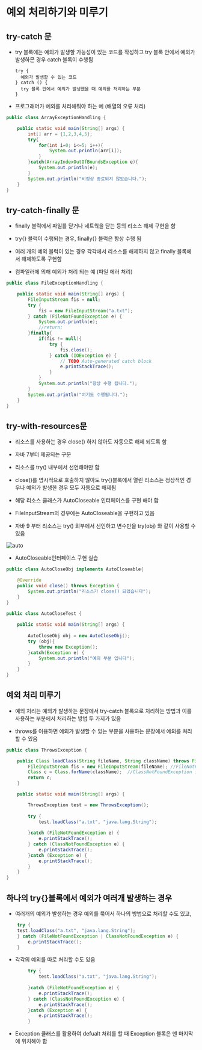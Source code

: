 # 예외 처리하기와 미루기

## try-catch 문

- try 블록에는 예외가 발생할 가능성이 있는 코드를 작성하고 try 블록 안에서 예외가 발생하믄 경우 catch 블록이 수행됨

      try {
        예외가 발생할 수 있는 코드
      } catch () {
        try 블록 안에서 예외가 발생했을 때 예외를 처리하는 부분
      }

- 프로그래머가 예외를 처리해줘야 하는 예 (배열의 오류 처리)
```java
public class ArrayExceptionHandling {

	public static void main(String[] args) {
		int[] arr = {1,2,3,4,5};
		try{
			for(int i=0; i<=5; i++){
				System.out.println(arr[i]);
			}
		}catch(ArrayIndexOutOfBoundsException e){
			System.out.println(e);
		}
		System.out.println("비정상 종료되지 않았습니다.");
	}
}
```

## try-catch-finally 문

- finally 블럭에서 파일를 닫거나 네트웍을 닫는 등의 리소스 해제 구현을 함

- try{} 블럭이 수행되는 경우, finally{} 블럭은 항상 수행 됨

- 여러 개의 예외 블럭이 있는 경우 각각에서 리소스를 해제하지 않고 finally 블록에서 해제하도록 구현함

- 컴파일러에 의해 예외가 처리 되는 예 (파일 에러 처리)

```java
public class FileExceptionHandling {

	public static void main(String[] args) {
		FileInputStream fis = null;
		try {
			fis = new FileInputStream("a.txt");
		} catch (FileNotFoundException e) {
			System.out.println(e);
			//return;
		}finally{
			if(fis != null){
				try {
					fis.close();
				} catch (IOException e) {
					// TODO Auto-generated catch block
					e.printStackTrace();
				}
			}
			System.out.println("항상 수행 됩니다.");
		}
		System.out.println("여기도 수행됩니다.");
	}
}
```

## try-with-resources문

- 리소스를 사용하는 경우 close() 하지 않아도 자동으로 해제 되도록 함

- 자바 7부터 제공되는 구문

- 리소스를 try() 내부에서 선언해야만 함

- close()를 명시적으로 호출하지 않아도 try{}블록에서 열린 리소스는 정상적인 경우나 예외가 발생한 경우 모두 자동으로 해제됨

- 해당 리소스 클래스가 AutoCloseable 인터페이스를 구현 해야 함

- FileInputStream의 경우에는 AutoCloseable을 구현하고 있음

- 자바 9 부터 리소스는 try() 외부에서 선언하고 변수만을 try(obj) 와 같이 사용할 수 있음 

![auto](https://gitlab.com/easyspubjava/javacoursework/-/raw/master/Chapter6/6-09/img/auto.png)

- AutoCloseable인터페이스 구현 실습

```java
public class AutoCloseObj implements AutoCloseable{

	@Override
	public void close() throws Exception {
		System.out.println("리소스가 close() 되었습니다");
	}
}
```

```java
public class AutoCloseTest {
	
	public static void main(String[] args) {
		
	    AutoCloseObj obj = new AutoCloseObj();
    	try (obj){
			throw new Exception();
		}catch(Exception e) {
			System.out.println("예외 부분 입니다");
		}
	}
}
```

## 예외 처리 미루기

- 예외 처리는 예외가 발생하는 문장에서 try-catch 블록으로 처리하는 방법과 이를 사용하는 부분에서 처리하는 방법 두 가지가 있음

- throws를 이용하면 예외가 발생할 수 있는 부분을 사용하는 문장에서 예외를 처리할 수 있음


```java
public class ThrowsException {

	public Class loadClass(String fileName, String className) throws FileNotFoundException, ClassNotFoundException{
		FileInputStream fis = new FileInputStream(fileName); //FileNotFoundException 발생
		Class c = Class.forName(className);  //ClassNotFoundException 발생
		return c;
	}

	public static void main(String[] args) {

		ThrowsException test = new ThrowsException();
		
		try {
			test.loadClass("a.txt", "java.lang.String");
		
		}catch (FileNotFoundException e) {
			e.printStackTrace();
		} catch (ClassNotFoundException e) {
			e.printStackTrace();
		}catch (Exception e) {
			e.printStackTrace();
		}
	}
}
```

## 하나의 try{}블록에서 예외가 여러개 발생하는 경우

- 여러개의 예외가 발생하는 경우 예외를 묶어서 하나의 방법으로 처리할 수도 있고,

```java
	try {
	test.loadClass("a.txt", "java.lang.String");
	} catch (FileNotFoundException | ClassNotFoundException e) {
		e.printStackTrace();
	}
```

- 각각의 예외를 따로 처리할 수도 있음

```java
		try {
			test.loadClass("a.txt", "java.lang.String");
		
		}catch (FileNotFoundException e) {
			e.printStackTrace();
		} catch (ClassNotFoundException e) {
			e.printStackTrace();
		}catch (Exception e) {
			e.printStackTrace();
		}
```
- Exception 클래스를 활용하여 defualt 처리를 할 때 Exception 블록은 맨 마지막에 위치해야 함
